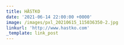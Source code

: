 ```yaml
---
title: HÄSTKO
date: '2021-06-14 22:00:00 +0000'
image: /images/pxl_20210615_115036350-2.jpg
linkurl: 'http://www.hastko.com'
_template: link_post
---
```



